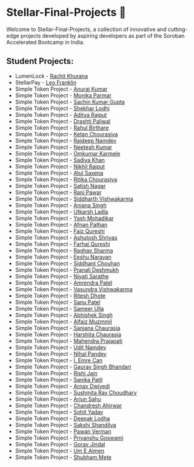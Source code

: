 # Stellar-Final-Projects 🌌

Welcome to Stellar-Final-Projects, a collection of innovative and cutting-edge projects developed by aspiring developers as part of the Soroban Accelerated Bootcamp in India. 

## Student Projects:

- LumenLock - [Rachit Khurana](https://github.com/notnotrachit/lumenlock)
- StellarPay - [Leo Franklin](https://github.com/LeoFranklin015/StellarPay)
- Simple Token Project - [Anuraj Kumar](https://github.com/anurajkumarchaurasiya/blockchain)
- Simple Token Project - [Monika Parmar](https://github.com/monika000000111111111/bgi1)
- Simple Token Project - [Sachin Kumar Gupta](https://github.com/0506CS201036/BLOCKCHAIN_BOOTCAMP)
- Simple Token Project - [Shekhar Lodhi](https://github.com/Shekharlodhi/soroban-birt)
- Simple Token Project - [Aditya Rajput](https://github.com/Aditya-cmd69/soroban_birts)
- Simple Token Project - [Drashti Paliwal](https://github.com/drashjumbo/soroban-birts)
- Simple Token Project - [Rahul Birthare](https://github.com/rahulbirthare/soroban_BansL)
- Simple Token Project - [Ketan Chourasiya](https://github.com/ketanchourasiya1/Bansal-)
- Simple Token Project - [Rajdeep Namdev](https://github.com/RajdeepNamdev018/Soroban_Birts)
- Simple Token Project - [Neetesh Kumar](https://github.com/Neetesh17/steller_birts7)
- Simple Token Project - [Omkumar Karmele](https://github.com/omkarmele10/Stellar-Birts_1)
- Simple Token Project - [Sadiya Khan](https://github.com/sadiyakhan2004/Risein-Final-Project)
- Simple Token Project - [Nikhil Rajput](https://github.com/nikhilrajput15/soroban-bansal)
- Simple Token Project - [Atul Saxena](https://github.com/Atul-Saxena/soroban-Birts) 
- Simple Token Project - [Ritika Chourasiya](https://github.com/riti46/soroban-Birts)
- Simple Token Project - [Satish Nagar](https://github.com/Satish-Nagar/my-first)
- Simple Token Project - [Rani Pawar](https://github.com/ranipawar7777/ranipawar0077birt--college)
- Simple Token Project - [Siddharth Vishwakarma](https://github.com/Siddharthvish07/soroban)
- Simple Token Project - [Anjana Singh](https://github.com/anjanasingh2003/soroban_1)
- Simple Token Project - [Utkarsh Ladla](https://github.com/utkarsh-ladla/Soroban-Final-Project)
- Simple Token Project - [Yash Mohadikar](https://github.com/Yashx073/Risein-Yash)
- Simple Token Project - [Afnan Pathan](https://github.com/Afnanpathan2004/Risen_Afnan)
- Simple Token Project - [Faiz Qureshi](https://github.com/FaizQureshi17/faizqureshibootcampfinalcase)
- Simple Token Project - [Ashutosh Shrivas](https://github.com/Ashutosh123098/Ashubansal)
- Simple Token Project - [Farhaj Qureshi](https://github.com/Farhajqureshi/FarhajQureshi-Bootcamp-finalCase)
- Simple Token Project - [Raghav Sharma](https://github.com/RaghavDandotiya/soroban_Birts)
- Simple Token Project - [Eeshu Narayan](https://github.com/eeshunarayan15/Soroban)
- Simple Token Project - [Siddhant Chouhan](https://github.com/siddhantchouhan1/sorobanbirt)
- Simple Token Project - [Pranali Deshmukh](https://github.com/Pranalideshmukh09/soroban_Birt_)
- Simple Token Project - [Niyati Sarathe](https://github.com/niyati-sarathe/soroban)
- Simple Token Project - [Amrendra Patel](https://github.com/Amrendra0/soroban-Birts)
- Simple Token Project - [Vasundra Vishwakarma](https://github.com/burj-khalifa/Solomon-Risein)
- Simple Token Project - [Ritesh Dhote](https://github.com/robotritesh/web3-birt)
- Simple Token Project - [Sanu Patel](https://github.com/sanupatel9229/soroban_birt_)
- Simple Token Project - [Sameer Ulla](https://github.com/sameerpathan91/soroban-Birt)
- Simple Token Project - [Abhishek Singh](https://github.com/abhii-coder/soroban)
- Simple Token Project - [Alfaiz Muzmmil](https://github.com/Alfu378/solo--bansal)
- Simple Token Project - [Sanjana Chaurasia](https://github.com/sanjnachaurasia/solo)
- Simple Token Project - [Harshita Chaurasia](https://github.com/HarshitaChaurasiaa/Soroban_Bansal)
- Simple Token Project - [Mahendra Prajapati](https://github.com/Mahendra9131/Mahendra-Prajapati1)
- Simple Token Project - [Udit Namdev](https://github.com/coderudit2003/uditbirt)
- Simple Token Project - [Nihal Pandey](https://github.com/Nihal-Pandey-2302/Final_Project)
- Simple Token Project - [İ. Emre Can](https://github.com/xKaramizah/Risein_Soroban_Bootcamp)
- Simple Token Project - [Gaurav Singh Bhandari](https://github.com/Gaurav7192/soroban-Birts)
- Simple Token Project - [Rishi Jain](https://github.com/rishihjain/Soroban-Accelerated-Bootcamp-in-India-Final-Project)
- Simple Token Project - [Sanika Patil](https://github.com/sanikapatil06/Sanika-RiseIn)
- Simple Token Project - [Arnav Dwivedi](https://github.com/arnav-1208/soroban-Birts)
- Simple Token Project - [Sushmita Ray Choudhary](https://github.com/sushcancode/Soroban_Birts)
- Simple Token Project - [Arjun Sahu](https://github.com/arjunsahu001/sotroban_bansal)
- Simple Token Project - [Chandresh Ahirwar](https://github.com/chandresh9399/birt)
- Simple Token Project - [Sohit Yadav](https://github.com/sohitydv/SOROBAN)
- Simple Token Project - [Deepak Lodha](https://github.com/deepaklodha532/contractrust)
- Simple Token Project - [Sakshi Shandilya](https://github.com/sakshishandilya123/soroban_birt_)
- Simple Token Project - [Pawan Verman](https://github.com/pawanverman393/soroban-3)
- Simple Token Project - [Priyanshu Goswami](https://github.com/Prince32277/bgi2)
- Simple Token Project - [Gorav Jindal](https://github.com/Gorav22/Soroban)
- Simple Token Project - [Um E Aimen](https://github.com/um-e-aimen/Rise-in)
- Simple Token Project - [Shubham Mete](https://github.com/Shubhammete/Soroban-Accelerated-Bootcamp-Final-Project)


